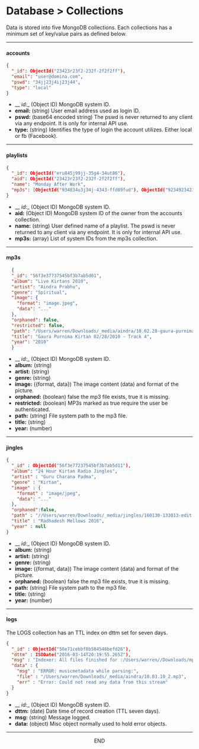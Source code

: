 <div class="page-header">
  <h1  id="page-title">Database > Collections</h1>
</div>

Data is stored into five MongoDB collections. Each collections has a minimum set of key/value pairs
 as defined below.


___
#### accounts

```json
{
  "_id": ObjectId("23423r23f2-232f-2f2f2ff"),
  "email": "user@domina.com",
  "pswd": "34jj23j4ij23j44",
  "type": "local"
}
```
* __ _id:__ (Object ID) MongoDB system ID.
* __email:__ (string) User email address used as login ID.
* __pswd:__ (base64 encoded string)
The pswd is never returned to any client via any endpoint. It is only for internal API use.
* __type:__ (string) Identifies the type of login the account utilizes. Either local or fb (Facebook).


___
#### playlists

```json
{
  "_id": ObjectId("eru845j99jj-35g4-34ut86"),
  "aid": ObjectId("23423r23f2-232f-2f2f2ff"),
  "name": "Monday After Work",
  "mp3s": [ObjectId("934834u3j34j-4343-ffd89fud"), ObjectId("9234923423i4j-4234-dfsdfn")]
}
```
* __ _id:__ (Object ID) MongoDB system ID.
* __aid:__ (Object ID) MongoDB system ID of the owner from the accounts collection.
* __name:__ (string) User defined name of a playlist.
The pswd is never returned to any client via any endpoint. It is only for internal API use.
* __mp3s:__ (array) List of system IDs from the mp3s collection.



___
#### mp3s

```json
  {
  "_id": "56f3e37737545bf3b7ab5d01",
  "album": "Live Kirtans 2010",
  "artist": "Aindra Prabhu",
  "genre": "Spiritual",
  "image": {
    "format": "image.jpeg",
    "data": "..."
  },
  "orphaned": false,
  "restricted": false,
  "path": "/Users/warren/Downloads/_media/aindra/10.02.28-gaura-purnima.mp3",
  "title": "Gaura Purnima Kirtan 02/28/2010 - Track 4",
  "year": "2010"
  }
```
* __ _id:__ (Object ID) MongoDB system ID.
* __album:__ (string)
* __artist:__ (string)
* __genre:__ (string)
* __image:__ ({format, data}) The image content (data) and format of the picture.
* __orphaned:__ (boolean) false the mp3 file exists, true it is missing.
* __restricted:__ (boolean) MP3s marked as true require the user be authenticated.
* __path:__ (string) File system path to the mp3 file.
* __title:__ (string)
* __year:__ (number)







___
#### jingles

```json
{
  "_id" : ObjectId("56f3e77237545bf3b7ab5d11"),
  "album": "24 Hour Kirtan Radio Jingles",
  "artist" : "Guru Charana Padma",
  "genre" : "Kirtan",
  "image" : {
    "format" : "image/jpeg",
    "data": "..."
  },
  "orphaned":false,
  "path" : "//Users/warren/Downloads/_media/jingles/160130-133013-edit.mp3",
  "title" : "Radhadesh Mellows 2016",
  "year" : null
}
```
* __ _id:__ (Object ID) MongoDB system ID.
* __album:__ (string)
* __artist:__ (string)
* __genre:__ (string)
* __image:__ ({format, data}) The image content (data) and format of the picture.
* __orphaned:__ (boolean) false the mp3 file exists, true it is missing.
* __path:__ (string) File system path to the mp3 file.
* __title:__ (string)
* __year:__ (number)


___
#### logs
The LOGS collection has an TTL index on dttm set for seven days.

```json
{
  "_id" : ObjectId("56e71cebbf8b504546befd26"),
  "dttm" : ISODate("2016-03-14T20:19:55.265Z"),
  "msg" : "Indexer: All files finished for :/Users/warren//Downloads/mp3-id3-tag-samples",
  "data" : {
    "msg" : "ERROR: musicmetadata while parsing:",
    "file" : "/Users/warren/Downloads/_media/aindra/10.03.10_2.mp3",
    "err" : "Error: Could not read any data from this stream"
  }
}
```
* __ _id:__ (Object ID) MongoDB system ID.
* __dttm:__ (date) Date time of record creation (TTL seven days).
* __msg:__ (string) Message logged.
* __data:__ (object) Misc object normally used to hold error objects.



___
<div style="margin:0 auto;text-align:center;">END</div>
